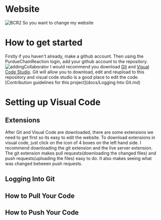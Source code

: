 # Website
![BCR2](https://github.com/PurdueChainReaction/Website/assets/136839609/d93af07e-174b-4ae8-968c-208b5a0bc476)
So you want to change my website

# How to get started
Firstly if you haven't already, make a github account. Then using the PurdueChainReaction login, add your github account to the repository. ![addingCollaborator](https://github.com/PurdueChainReaction/Website/assets/136839609/6f368dd6-3aed-4887-aaf3-ab34b57177c4) I would recommend you download [Git](https://git-scm.com/download/win) and [Visual Code Studio](https://code.visualstudio.com/download). Git will allow you to download, edit and reupload to this repository and visual code studio is a good place to edit the code.
[Contribution guidelines for this project](docs/Logging Into Git.md)
# Setting up Visual Code
## Extensions
After Git and Visual Code are downloaded, there are some extensions we need to get first so its easy to edit the website. To download extensions in visual code, just click on the icon of 4 boxes on the left hand side. I recommend downloading the git extension and the live server extension. The git extension makes pull requests(downloading the changed files) and push requests(uploading the files) easy to do. It also makes seeing what was changed between push requests.

## Logging Into Git

## How to Pull Your Code

## How to Push Your Code
